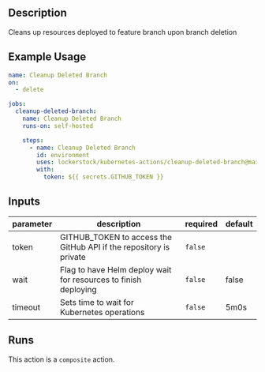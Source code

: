 <!-- action-docs-description -->

## Description

Cleans up resources deployed to feature branch upon branch deletion

<!-- action-docs-description -->

## Example Usage

```yaml
name: Cleanup Deleted Branch
on:
  - delete

jobs:
  cleanup-deleted-branch:
    name: Cleanup Deleted Branch
    runs-on: self-hosted

    steps:
      - name: Cleanup Deleted Branch
        id: environment
        uses: lockerstock/kubernetes-actions/cleanup-deleted-branch@main
        with:
          token: ${{ secrets.GITHUB_TOKEN }}
```

<!-- action-docs-inputs -->

## Inputs

| parameter | description                                                        | required | default |
| --------- | ------------------------------------------------------------------ | -------- | ------- |
| token     | GITHUB_TOKEN to access the GitHub API if the repository is private | `false`  |         |
| wait      | Flag to have Helm deploy wait for resources to finish deploying    | `false`  | false   |
| timeout   | Sets time to wait for Kubernetes operations                        | `false`  | 5m0s    |

<!-- action-docs-inputs -->

<!-- action-docs-outputs -->

<!-- action-docs-outputs -->

<!-- action-docs-runs -->

## Runs

This action is a `composite` action.

<!-- action-docs-runs -->
